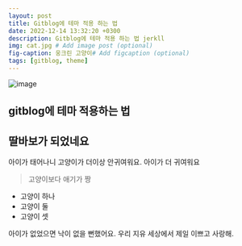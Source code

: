 ```yaml
---
layout: post
title: Gitblog에 테마 적용 하는 법
date: 2022-12-14 13:32:20 +0300
description: Gitblog에 테마 적용 하는 법 jerkll
img: cat.jpg # Add image post (optional)
fig-caption: 웅크린 고양이# Add figcaption (optional)
tags: [gitblog, theme]
---
```


![image](https://user-images.githubusercontent.com/1642243/207507270-6a7fb067-2f83-460c-bdb9-c53722b339f7.png)


## gitblog에 테마 적용하는 법



## 딸바보가 되었네요
아이가 태어나니 고양이가 더이상 안귀여워요. 아이가 더 귀여워요

>고양이보다 애기가 짱
* 고양이 하나
* 고양이 둘
* 고양이 셋

아이가 없었으면 낙이 없을 뻔했어요.
우리 지유 세상에서 제일 이쁘고 사랑해.
